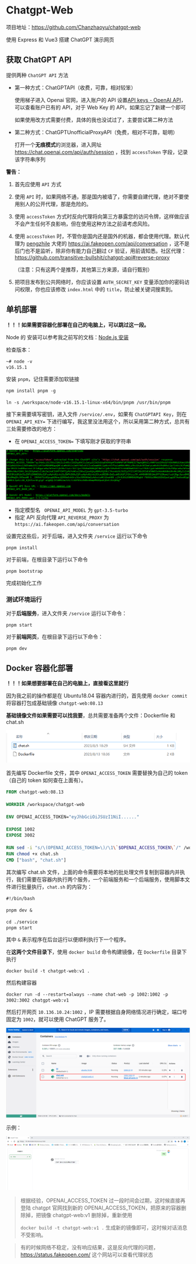 # Chatgpt-Web

项目地址：https://github.com/Chanzhaoyu/chatgpt-web

使用 Express 和 Vue3 搭建 ChatGPT 演示网页

## 获取 ChatGPT API

提供两种 `ChatGPT API` 方法

- 第一种方式：ChatGPTAPI（收费，可靠，相对较笨）

  使用梯子进入 Openai 官网，进入账户的 API 设置[API keys - OpenAI API](https://platform.openai.com/account/api-keys)，可以查看账户已有的 API，对于 Web Key 的 API，如果忘记了新建一个即可

  如果使用改方式需要付费，具体的我也没试过了，主要尝试第二种方法

- 第二种方式：ChatGPTUnofficialProxyAPI（免费，相对不可靠，聪明）

  打开一个**无痕模式**的浏览器，进入网址 https://chat.openai.com/api/auth/session ，找到 `accessToken` 字段，记录该字符串序列

**警告：**

1. 首先应使用 `API` 方式

2. 使用 `API` 时，如果网络不通，那是国内被墙了，你需要自建代理，绝对不要使用别人的公开代理，那是危险的。

3. 使用 `accessToken` 方式时反向代理将向第三方暴露您的访问令牌，这样做应该不会产生任何不良影响，但在使用这种方法之前请考虑风险。

4. 使用 `accessToken` 时，不管你是国内还是国外的机器，都会使用代理。默认代理为 [pengzhile](https://github.com/pengzhile) 大佬的 https://ai.fakeopen.com/api/conversation ，这不是后门也不是监听，除非你有能力自己翻过 `CF` 验证，用前请知悉。社区代理：https://github.com/transitive-bullshit/chatgpt-api#reverse-proxy

   （注意：只有这两个是推荐，其他第三方来源，请自行甄别）

5. 把项目发布到公共网络时，你应该设置 `AUTH_SECRET_KEY` 变量添加你的密码访问权限，你也应该修改 `index.html` 中的 `title`，防止被关键词搜索到。

## 单机部署

**！！！如果需要容器化部署在自己的电脑上，可以跳过这一段。**



Node 的 安装可以参考我之前写的文档：[Node.js 安装](https://notebook-lzl.readthedocs.io/zh/latest/%E7%AC%94%E8%AE%B0/06%E5%B0%8F%E5%B7%A5%E5%85%B7/09Nodejs.html#id2)

检查版本：

```
~# node -v
v16.15.1
```

安装 `pnpm`，记住需要添加软链接

```
npm install pnpm -g

ln -s /workspace/node-v16.15.1-linux-x64/bin/pnpm /usr/bin/pnpm
```

接下来需要填写密钥，进入文件 `/service/.env`，如果有 `ChatGPTAPI Key`，则在 `OPENAI_API_KEY=` 下进行编写，我这里没法用这个，所以采用第二种方式，总共有三处需要修改的地方：

- 在 `OPENAI_ACCESS_TOKEN=` 下填写刚才获取的字符串

![](../../figs.assets/image-20230805173537267.png)

- 指定模型名 ` OPENAI_API_MODEL` 为 `gpt-3.5-turbo`
- 指定 API 反向代理 `API_REVERSE_PROXY` 为 `https://ai.fakeopen.com/api/conversation`

 设置完这些后，对于后端，进入文件夹 `/service` 运行以下命令

```
pnpm install
```

对于前端，在根目录下运行以下命令

```
pnpm bootstrap
```

完成初始化工作

### 测试环境运行

对于**后端服务**，进入文件夹 `/service` 运行以下命令：

```
pnpm start
```

对于**前端网页**，在根目录下运行以下命令：

```
pnpm dev
```

## Docker 容器化部署

**！！！如果想要部署在自己的电脑上，直接看这里就行**



因为我之前的操作都是在 Ubuntu18.04 容器内进行的，首先使用 `docker commit` 将容器打包成基础镜像 `chatgpt-web:08.13`

**基础镜像文件如果需要可以找我要**，总共需要准备两个文件：Dockerfile 和 chat.sh

![](../../figs.assets/image-20231107204344969.png)

首先编写 Dockerfile 文件，其中 `OPENAI_ACCESS_TOKEN` 需要替换为自己的 token（自己的 token 如何查在上面有）。

```dockerfile
FROM chatgpt-web:08.13

WORKDIR /workspace/chatgpt-web

ENV OPENAI_ACCESS_TOKEN="eyJhbGciOiJSUzI1NiI......" 

EXPOSE 1002
EXPOSE 3002

RUN sed -i "s/\(OPENAI_ACCESS_TOKEN=\)/\1\`$OPENAI_ACCESS_TOKEN\`/" /workspace/chatgpt-web/service/.env 
RUN chmod +x chat.sh
CMD ["bash", "chat.sh"]
```

其次编写 chat.sh 文件，上面的命令需要将本地的批处理文件复制到容器内并执行，我们需要在容器内执行两个服务，一个前端服务和一个后端服务，使用脚本文件进行批量执行，`chat.sh` 的内容为：

```shell
#!/bin/bash

pnpm dev &

cd ./service
pnpm start
```

其中 `&` 表示程序在后台运行以便顺利执行下一个程序。

在**这两个文件目录下**，使用 `docker build` 命令构建镜像，在 `Dockerfile` 目录下执行

```
docker build -t chatgpt-web:v1 .
```

然后构建容器

```
docker run -d --restart=always --name chat-web -p 1002:1002 -p 3002:3002 chatgpt-web:v1
```

然后打开网页 `10.136.10.24:1002` ，IP 需要根据自身网络情况进行确定，端口号固定为 `1002`，就可以使用 ChatGPT 服务了。

![](../../figs.assets/image-20230805183631623.png)

示例：

![](../../figs.assets/image-20230805184140828.png)

> 根据经验，OPENAI_ACCESS_TOKEN 过一段时间会过期，这时候直接再登陆 chatgpt 官网找到新的 OPENAI_ACCESS_TOKEN，把原来的容器删除掉，把镜像 chatgpt-web:v1 删除掉，重新使用
>
> `docker build -t chatgpt-web:v1 .` 生成新的镜像即可，这时候对话消息不受影响。

> 有的时候网络不稳定，没有响应结果，这是反向代理的问题，https://status.fakeopen.com/ 这个网站可以查看代理状态